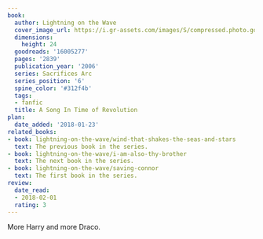```yaml
---
book:
  author: Lightning on the Wave
  cover_image_url: https://i.gr-assets.com/images/S/compressed.photo.goodreads.com/books/1579183787l/16005277._SX98_.jpg
  dimensions:
    height: 24
  goodreads: '16005277'
  pages: '2839'
  publication_year: '2006'
  series: Sacrifices Arc
  series_position: '6'
  spine_color: '#312f4b'
  tags:
  - fanfic
  title: A Song In Time of Revolution
plan:
  date_added: '2018-01-23'
related_books:
- book: lightning-on-the-wave/wind-that-shakes-the-seas-and-stars
  text: The previous book in the series.
- book: lightning-on-the-wave/i-am-also-thy-brother
  text: The next book in the series.
- book: lightning-on-the-wave/saving-connor
  text: The first book in the series.
review:
  date_read:
  - 2018-02-01
  rating: 3
---
```


More Harry and more Draco.

